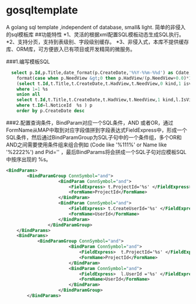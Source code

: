 # gosqltemplate
A golang sql template ,independent of database, small&amp; light.
简单的非侵入的sql模板库
##功能特性
*1、灵活的根据xml配置SQL模板动态生成SQL执行。
*2、支持分页，支持到表级别、字段级别缓存。
*3、非侵入式，本库不提供缓存库、ORM库，可方便嵌入已有项目或开发精简的微服务。

###1.编写模板SQL
```SQL
  select p.Id,p.Title,date_format(p.CreateDate,'%%Y-%%m-%%d') as Cdate,p.HadView,p.NeedView-p.HadView NotView,
	format(case when p.NeedView &gt;0 then p.HadView/(p.NeedView+0.0)*100 else 0 end,2) ViewRate,p.kind,p.isview,p.linkid  from
	(select t.Id,t.Title,t.CreateDate,t.HadView,t.NeedView,0 kind,1 isview,'' linkid from OaNotice t
    where 1=1 %s
    union all
    select t.Id,t.Title,t.CreateDate,t.HadView,t.NeedView,1 kind,l.IsView,l.Id linkid from OaNotice t,OaNoticeLink l
    where t.Id=l.NoticeId  %s ) p
    order by p.CreateDate desc
```
###2.配置查询条件，BindParam对应一个SQL条件，AND 或者OR，通过FormName从MAP中取到对应字段值拼到字段表达式FieldExpress中，形成一个SQL条件，然后通过BindParamGroup为SQL子句中的一个条件组，多个OR和AND之间需要使用条件组来组合例如 (Code like '%111%' or Name like '%2222%') and Pid='' ，最后BindParams将会拼成一个SQL子句对应模板SQL中按序出现的 %s。
```XML
<BindParams>
        <BindParamGroup ConnSymbol="and">
        			<BindParam ConnSymbol="and">
        				<FieldExpress> t.ProjectId='%s' </FieldExpress>
        				<FormName>ProjectId</FormName>
        			</BindParam>
        			<BindParam ConnSymbol="and">
                        <FieldExpress> t.CreateUserId='%s' </FieldExpress>
                        <FormName>UserId</FormName>
                    </BindParam>
        		</BindParamGroup>
	</BindParams>
	<BindParams>
            <BindParamGroup ConnSymbol="and">
            			<BindParam ConnSymbol="and">
            				<FieldExpress>  t.ProjectId='%s' </FieldExpress>
            				<FormName>ProjectId</FormName>
            			</BindParam>
            			<BindParam ConnSymbol="and">
                            <FieldExpress>  l.UserId ='%s' </FieldExpress>
                            <FormName>UserId</FormName>
                        </BindParam>
            		</BindParamGroup>
    	</BindParams>
```
